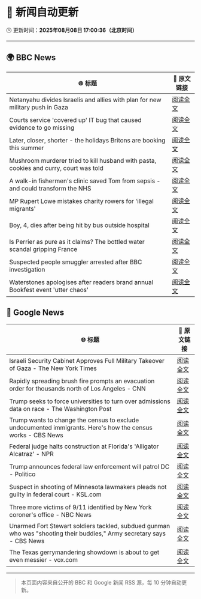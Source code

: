 # 🧠 新闻自动更新

🕒 更新时间：**2025年08月08日 17:00:36（北京时间）**

---

## 🌍 BBC News

| 🌐 标题 | 🔗 原文链接 |
|--------|-------------|
| Netanyahu divides Israelis and allies with plan for new military push in Gaza | [阅读全文](https://www.bbc.com/news/articles/cj4w2q9k4pjo?at_medium=RSS&at_campaign=rss) |
| Courts service 'covered up' IT bug that caused evidence to go missing | [阅读全文](https://www.bbc.com/news/articles/cwye2q00k51o?at_medium=RSS&at_campaign=rss) |
| Later, closer, shorter - the holidays Britons are booking this summer | [阅读全文](https://www.bbc.com/news/articles/c939gx4gqwpo?at_medium=RSS&at_campaign=rss) |
| Mushroom murderer tried to kill husband with pasta, cookies and curry, court was told | [阅读全文](https://www.bbc.com/news/articles/cwy3ngr2n3vo?at_medium=RSS&at_campaign=rss) |
| A walk-in fishermen's clinic saved Tom from sepsis - and could transform the NHS | [阅读全文](https://www.bbc.com/news/articles/cm21z711g59o?at_medium=RSS&at_campaign=rss) |
| MP Rupert Lowe mistakes charity rowers for 'illegal migrants' | [阅读全文](https://www.bbc.com/news/articles/cdd32lnq445o?at_medium=RSS&at_campaign=rss) |
| Boy, 4, dies after being hit by bus outside hospital | [阅读全文](https://www.bbc.com/news/articles/c5ylxv7wd33o?at_medium=RSS&at_campaign=rss) |
| Is Perrier as pure as it claims? The bottled water scandal gripping France | [阅读全文](https://www.bbc.com/news/articles/cyvn3qe0jpgo?at_medium=RSS&at_campaign=rss) |
| Suspected people smuggler arrested after BBC investigation | [阅读全文](https://www.bbc.com/news/articles/c3wnd58zyx8o?at_medium=RSS&at_campaign=rss) |
| Waterstones apologises after readers brand annual Bookfest event 'utter chaos' | [阅读全文](https://www.bbc.com/news/articles/ckg47k4zelyo?at_medium=RSS&at_campaign=rss) |

## 📰 Google News

| 🌐 标题 | 🔗 原文链接 |
|--------|-------------|
| Israeli Security Cabinet Approves Full Military Takeover of Gaza - The New York Times | [阅读全文](https://news.google.com/rss/articles/CBMikAFBVV95cUxPeUxDMUVMQl90ZFB5VVNGOXZBUF9rdTczM0JfSlNtenktaEZPLV9sYjJRRjRFWVhJVC1Wa2NoN0xBSElOQm9pYXlOR2EyUTZUeEZSNlZYLWFoNThKbUFHWUZYYlpmMS11VHM5Mzk4S2hwWFFySk1BT3lWOEE5U0o0YzZaYmx1UWJiaW5hX255anU?oc=5) |
| Rapidly spreading brush fire prompts an evacuation order for thousands north of Los Angeles - CNN | [阅读全文](https://news.google.com/rss/articles/CBMifEFVX3lxTE1qcmhnNHBYenBwVGlGVlJiTmtaNnpTaHpUTW45QUpUZHoxakN0MGtBdHFNQ2xTdGVUTVFuRk9reWZaemVxNWFoYVdfT0R4enFsZzU2WU1PSHZkNmV4RFZRcGZxemVrSkVKZnhTMnNoNnNkd3NWRkttbDNpem7SAYIBQVVfeXFMTUx0ZHhHUm1XMXZ4UmpPMTBhc2loX2lPb01qdUxOTlMtaVdsUlhWWHRwUy1NckpuUXFqV2RRZ1hnSWs4UnlyTG9Bdk1BN1pVNkZZcmJuM3ByR2JRY3FQLXF2LTNOSlR6SWVzMTNPZXRsdU4yRjRVUVRadnFXd3FpNm9BZw?oc=5) |
| Trump seeks to force universities to turn over admissions data on race - The Washington Post | [阅读全文](https://news.google.com/rss/articles/CBMikwFBVV95cUxNa1pNcW1jRFJOb2VqeGlfV1Qza2JXeXlhN190MjVxVk1TVEpYM1h1SGdUdHNaMkFwZ2J4MTdRVU0xRVcwX0dLa3dJSlR2VDdNanljcDU1SG8ybGN1cF8xTjROVzliU3NUTzhxZEU0ajVxOERULW5UNEF4ODl6WHB2OE5iaWNoZUFPeEoyZVY4bkRXbE0?oc=5) |
| Trump wants to change the census to exclude undocumented immigrants. Here's how the census works - CBS News | [阅读全文](https://news.google.com/rss/articles/CBMie0FVX3lxTE5Ca0hPM2RkX0U5OGJBNDVtZTA2QTJUX2pXcUluSTREbWNjQVJXM2RyZmNvWjk5eDRidnVvLUJMRTFPM2lpT1Uxb0RDTkVIZ0NQOVJoSnEtaDg5eW9UaEVicW0xV2x2RUpIR2NacXZ2X1R4OWlIdm1xTGhWWdIBgAFBVV95cUxQV1h1N3lha052TEpPR1FEZTBYRDJyQ2FmSG9ONm9yTE4zT3pKRjNFWEc1SEJsMEpDcG9URFlSbmp4cDk1QkYtemRYTXN6VF9QZHQ3bzRxRlJzb2ZIUW5iT0NLMlV4V084YzZoXzVwV0RyN005UHBCYk5KWnBIdGZvTQ?oc=5) |
| Federal judge halts construction at Florida's 'Alligator Alcatraz' - NPR | [阅读全文](https://news.google.com/rss/articles/CBMinAFBVV95cUxOMlJTOGxBZWxmMkJiMkZuRmJoYmZUZTI5bWpQdlNlUVcta091T1RZZ1N0ekxVMWZueEpvanhvY2FDUFE2RU1vTnA3VnZfWVVtMFBMVVZxajNCQ3JlUkw2a0JaMERGamNXRHRDRFoxdDlvSzR1V205bU9GdThZUEtXaDU5U2NEX3VUODRvVlRBR25oQWdpVW1wS1JrOS0?oc=5) |
| Trump announces federal law enforcement will patrol DC - Politico | [阅读全文](https://news.google.com/rss/articles/CBMitwFBVV95cUxOUnlzU21KdFhMN2ZscXJHV0g5eG9zc21iMEN5d05BaElmbGwtaTkwVXJrUVowQ2VVVzVjYmRuTGQ2Ty1BckNkQVJfQXVjVFVyb1d2cDlBQjZkcHV1Yzg4aFdJQWY4YU9tN280eWVQbk1yYnF6ZDY2XzlTRjRnSUtGWlk3MnR3RGlKUWwyUllaUHBjTU1fUEY1ZEJ6alpfYnBiZnVUazNMZ2E2WjVERjRVVkhGS2tuNnM?oc=5) |
| Suspect in shooting of Minnesota lawmakers pleads not guilty in federal court - KSL.com | [阅读全文](https://news.google.com/rss/articles/CBMitAFBVV95cUxNZ3dBVWhSajhfRExFTXMyNVNZQzZ4NTl5eGZ5SGlSZWZ6R0JscF9YMlM1TFNTRThWTXBUR2JRZzRFSnRiT2dER1otNzZWTmtYaTRpVjEyeFhOWkxsVWNTWHZKTGJBbXIwN2JJUXQ2X0FHREl3WDBZWlJHc0lUOGhhZTBfVjFZT194cGEwcUdUMUZjakY4VHlMUE1YczZSRkR6NlQ4Ukw4OTVSSlBSWE9OLXJvdzg?oc=5) |
| Three more victims of 9/11 identified by New York coroner's office - NBC News | [阅读全文](https://news.google.com/rss/articles/CBMiqgFBVV95cUxQdTV0ZE44Tnp0aDNKRnBweVk1N2VwNDk3bXRVbnJsNkZ4ZW1jdjdTOHc4WHo1aEVZRkNNZVpvSlFadkNoWWRtM3dKYVVVWmRtYlJKQVRmejBoYmdSaXZZWTJ4cWNQUFEwWjIxc0J0ZWVIMjJrRkZFbDFFbE5yWFZyZEJPMkFlTHlmUDVHNFBjM1lzQmwxSGNheG5VYXNObGZFUGpqV2pjYlRiUdIBVkFVX3lxTE5UYzNxYnBIa3hrMFp2Z283bVgxMHdHbExtb2tmS3BJLW9qWmN4eC1vakpEYmRxNXRyQ3FSeGhOd0FmWjk4V2lxSklQcWZhZlZfWWIxbXdB?oc=5) |
| Unarmed Fort Stewart soldiers tackled, subdued gunman who was "shooting their buddies," Army secretary says - CBS News | [阅读全文](https://news.google.com/rss/articles/CBMiiwFBVV95cUxQSndoaWc3X29JUW84OFVXR1RGZ0diY3ZhQnlGLS1EUmdqTnpLVHVpZFc1aEluamFHZmwwSHE5RTdJVk9qNFBqQWhQR2dsZzk4MnFzbldCa1g0VXR4bDF5ejg5ZHdBMWRnTVVMc1VBbzFUS3VLdHQyUnZXQWJXSFVkT1hIYlVIbXIwZm5V0gGQAUFVX3lxTE9JTHRKTlJjLUxLMzZvUjRacVFkVWtqVW5KdjI2MUhYZ1lYNlBfMmhfbDBqdUhtdjh0dmV3Qk80dW9vU2lpSkU4bGl5QV9uelRrZ0JSUE44VHBXM05SMmU3S25kWlVfR2tKX3FVZDZWTnV4Sl9VRVJzS21RU1dEbG4tTy1jb2FORnE5OHc1TnhGTg?oc=5) |
| The Texas gerrymandering showdown is about to get even messier - vox.com | [阅读全文](https://news.google.com/rss/articles/CBMiowFBVV95cUxQNVNiMHpzaTJJbzluV2lXQ1Q1MlgtUkhqY1oyVGpibzg4WWp0YS1fWF9XZ0prOGhpQ2JneEQwNlpEVFdMVkhmU1R0U0V1ODJwVUtYNmRRWGZFS3I2UDVRRVgybmV0Y2E4dFVZTHZoYk10TVBxUENHNkNRaFhuUFpaanlfeXhXalBTWHA4MzJuVVR5MzBjUVVGZGQzM2xkY21zak84?oc=5) |

---
> 本页面内容来自公开的 BBC 和 Google 新闻 RSS 源，每 10 分钟自动更新。